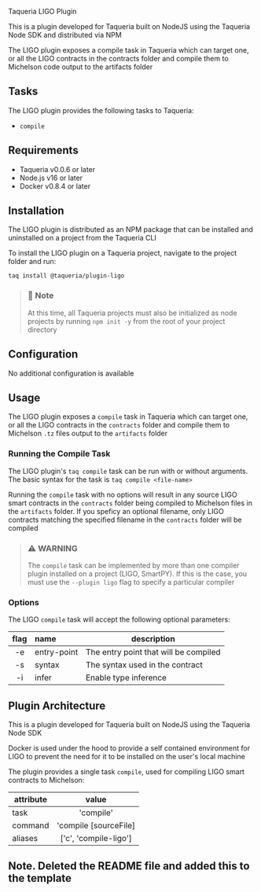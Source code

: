  Taqueria LIGO Plugin

This is a plugin developed for Taqueria built on NodeJS using the Taqueria Node SDK and distributed via NPM

The LIGO plugin exposes a compile task in Taqueria which can target one, or all the LIGO contracts in the contracts folder and compile them to Michelson code output to the artifacts folder

## Tasks

The LIGO plugin provides the following tasks to Taqueria:
- `compile`

## Requirements

- Taqueria v0.0.6 or later
- Node.js v16 or later
- Docker v0.8.4 or later

## Installation

The LIGO plugin is distributed as an NPM package that can be installed and uninstalled on a project from the Taqueria CLI

To install the LIGO plugin on a Taqueria project, navigate to the project folder and run:
```shell
taq install @taqueria/plugin-ligo
```

> ### :page_with_curl: Note
> At this time, all Taqueria projects must also be initialized as node projects by running `npm init -y` from the root of your project directory

## Configuration

No additional configuration is available
## Usage

The LIGO plugin exposes a `compile` task in Taqueria which can target one, or all the LIGO contracts in the `contracts` folder and compile them to Michelson `.tz` files  output to the `artifacts` folder

### Running the Compile Task

The LIGO plugin's `taq compile` task can be run with or without arguments. The basic syntax for the task is `taq compile <file-name>`

Running the `compile` task with no options will result in any source LIGO smart contracts in the `contracts` folder being compiled to Michelson files in the `artifacts` folder. If you speficy an optional filename, only LIGO contracts matching the specified filename in the `contracts` folder will be compiled

> ### :warning: WARNING
> The `compile` task can be implemented by more than one compiler plugin installed on a project (LIGO, SmartPY). If this is the case, you must use the `--plugin ligo` flag to specify a particular compiler

### Options

The LIGO `compile` task will accept the following optional parameters:

| flag  |  name       | description                           |   
|:-----:|:------------|---------------------------------------|
|  -e   | entry-point | The entry point that will be compiled |
|  -s   | syntax      | The syntax used in the contract       |    
|  -i   | infer       | Enable type inference                 |   


## Plugin Architecture

This is a plugin developed for Taqueria built on NodeJS using the Taqueria Node SDK

Docker is used under the hood to provide a self contained environment for LIGO to prevent the need for it to be installed on the user's local machine

The plugin provides a single task `compile`, used for compiling LIGO smart contracts to Michelson:

|  attribute |  value                   | 
|------------|:------------------------:|
|  task      | 'compile'                | 
|  command   | 'compile [sourceFile]    | 
|  aliases   | ['c', 'compile-ligo']    |  

## Note. Deleted the README file and added this to the template